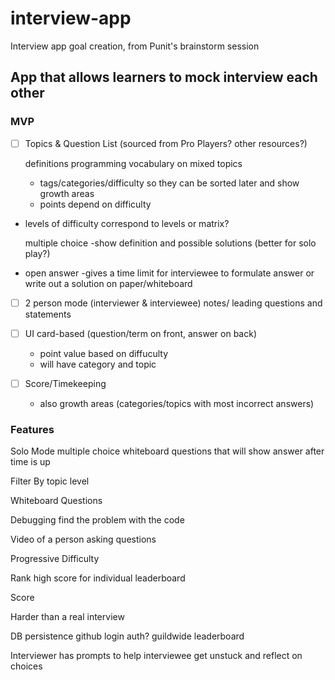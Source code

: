 # interview-app
Interview app goal creation, from Punit's brainstorm session
## App that allows learners to mock interview each other

### MVP
- [ ] Topics & Question List (sourced from Pro Players? other resources?)
 
   definitions
    programming vocabulary on mixed topics
     - tags/categories/difficulty so they can be sorted later and show growth areas
     - points depend on difficulty
   
 - levels of difficulty
    correspond to levels or matrix?
    
   multiple choice
   -show definition and possible solutions (better for solo play?) 
    
 - open answer
    -gives a time limit for interviewee to formulate answer
     or write out a solution on paper/whiteboard
     
- [ ] 2 person mode (interviewer & interviewee)
   notes/ leading questions and statements
 
- [ ] UI
  card-based (question/term on front, answer on back)
   - point value based on diffuculty
   - will have category and topic 
 
- [ ] Score/Timekeeping
  - also growth areas (categories/topics with most incorrect answers)
 
 ### Features
  Solo Mode
    multiple choice
    whiteboard questions that will show answer after time is up
    
  Filter By
    topic
    level
    
  Whiteboard Questions
  
  Debugging
   find the problem with the code
  
  Video
   of a person asking questions
  
  Progressive Difficulty
  
  Rank
   high score for individual
   leaderboard
   
  Score
  
  Harder than a real interview
  
  DB persistence
   github login auth? 
   guildwide leaderboard
   
  Interviewer 
    has prompts to help interviewee get unstuck and reflect on choices
  
 
